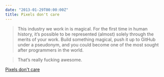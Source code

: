 ```yaml
---
date: "2013-01-29T00:00:00Z"
title: Pixels don't care
---
```


> This industry we work in is magical. For the first time in human history, it’s possible to be 
> represented (almost) solely through the merits of your work. Build something magical, push it up 
> to GitHub under a pseudonym, and you could become one of the most sought after programmers in 
> the world. 

> That’s really fucking awesome.

[Pixels don't care](http://warpspire.com/posts/pixels-dont-care/)